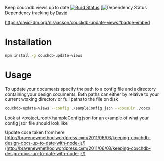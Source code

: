 Keep couchdb views up to date
[![Build Status](https://travis-ci.org/nisaacson/couchdb-update-views.png)](https://travis-ci.org/nisaacson/couchdb-update-views)
[![Dependency Status](https://david-dm.org/nisaacson/couchdb-update-views.png)
Dependency tracking by [David](http://david-dm.org/)

https://david-dm.org/nisaacson/couchdb-update-views#badge-embed

# Installation
```bash
npm install -g couchdb-update-views
```


# Usage
To update your documents specify the path to a config file and a directory containing your design documents. Both paths can either by relative to your current working directory or full paths to the file on disk
```bash
couchdb-update-views --config ./sampleConfig.json --docsDir ./docs
```
Look at <project_root>/sampleConfig.json for an example of what your config json file should look like

Update code taken from here
[http://bravenewmethod.wordpress.com/2011/06/03/keeping-couchdb-design-docs-up-to-date-with-node-js/](http://bravenewmethod.wordpress.com/2011/06/03/keeping-couchdb-design-docs-up-to-date-with-node-js/)
